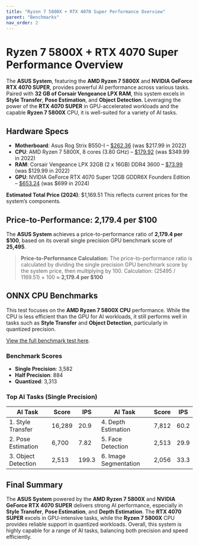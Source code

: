 ```yaml
---
title: "Ryzen 7 5800X + RTX 4070 Super Performance Overview"
parent: "Benchmarks"
nav_order: 2
---
```

# Ryzen 7 5800X + RTX 4070 Super Performance Overview

The **ASUS System**, featuring the **AMD Ryzen 7 5800X** and **NVIDIA GeForce RTX 4070 SUPER**, provides powerful AI performance across various tasks. Paired with **32 GB of Corsair Vengeance LPX RAM**, this system excels in **Style Transfer**, **Pose Estimation**, and **Object Detection**. Leveraging the power of the **RTX 4070 SUPER** in GPU-accelerated workloads and the capable **Ryzen 7 5800X** CPU, it is well-suited for a variety of AI tasks.

## **Hardware Specs**

- **Motherboard**: Asus Rog Strix B550-I – [$262.36](https://amzn.to/4cxdprE) (was $217.99 in 2022)
- **CPU**: AMD Ryzen 7 5800X, 8 cores (3.80 GHz) – [$179.92](https://amzn.to/4cxdprE) (was $349.99 in 2022)
- **RAM**: Corsair Vengeance LPX 32GB (2 x 16GB) DDR4 3600 – [$73.99](https://amzn.to/4dHcsOu) (was $129.99 in 2022)
- **GPU**: NVIDIA GeForce RTX 4070 Super 12GB GDDR6X Founders Edition – [$653.24](https://amzn.to/3SWia6Z) (was $699 in 2024)

**Estimated Total Price (2024)**: $1,169.51
This reflects current prices for the system’s components.

## **Price-to-Performance**: 2,179.4 per $100

The **ASUS System** achieves a price-to-performance ratio of **2,179.4 per $100**, based on its overall single precision GPU benchmark score of **25,495**.

> **Price-to-Performance Calculation:**
> The price-to-performance ratio is calculated by dividing the single precision GPU benchmark score by the system price, then multiplying by 100.
> Calculation: (25495 / 1169.51) × 100 ≈ **2,179.4 per $100**


## **ONNX CPU Benchmarks**

This test focuses on the **AMD Ryzen 7 5800X CPU** performance. While the CPU is less efficient than the GPU for AI workloads, it still performs well in tasks such as **Style Transfer** and **Object Detection**, particularly in quantized precision.

[View the full benchmark test here](https://browser.geekbench.com/ai/v1/27967).

### **Benchmark Scores**

- **Single Precision**: 3,582
- **Half Precision**: 884
- **Quantized**: 3,313

### **Top AI Tasks (Single Precision)**


| **AI Task**         | **Score** | **IPS** | **AI Task**           | **Score** | **IPS** |
| --------------------- | ----------- | --------- | ----------------------- | ----------- | --------- |
| 1. Style Transfer   | 16,289    | 20.9    | 4. Depth Estimation   | 7,812     | 60.2    |
| 2. Pose Estimation  | 6,700     | 7.82    | 5. Face Detection     | 2,513     | 29.9    |
| 3. Object Detection | 2,513     | 199.3   | 6. Image Segmentation | 2,056     | 33.3    |


## **Final Summary**

The **ASUS System** powered by the **AMD Ryzen 7 5800X** and **NVIDIA GeForce RTX 4070 SUPER** delivers strong AI performance, especially in **Style Transfer**, **Pose Estimation**, and **Depth Estimation**. The **RTX 4070 SUPER** excels in GPU-intensive tasks, while the **Ryzen 7 5800X** CPU provides reliable support in quantized workloads. Overall, this system is highly capable for a range of AI tasks, balancing both precision and speed efficiently.
